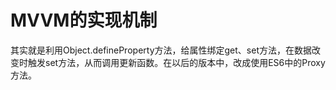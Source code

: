 # MVVM的实现机制
  其实就是利用Object.defineProperty方法，给属性绑定get、set方法，在数据改变时触发set方法，从而调用更新函数。在以后的版本中，改成使用ES6中的Proxy方法。
